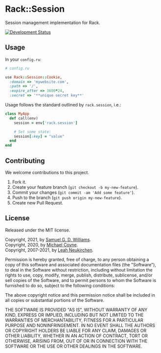 # Rack::Session

Session management implementation for Rack.

[![Development Status](https://github.com/rack/rack-session/workflows/Test/badge.svg)](https://github.com/rack/rack-session/actions?workflow=Test)

## Usage

In your `config.ru`:

```ruby
# config.ru

use Rack::Session::Cookie,
  :domain => 'mywebsite.com',
  :path => '/',
  :expire_after => 3600*24,
  :secret => '**unique secret key**'
```

Usage follows the standard outlined by `rack.session`, i.e.:

```ruby
class MyApp
  def call(env)
    session = env['rack.session']

    # Set some state:
    session[:key] = "value"
  end
end
```

## Contributing

We welcome contributions to this project.

1.  Fork it.
2.  Create your feature branch (`git checkout -b my-new-feature`).
3.  Commit your changes (`git commit -am 'Add some feature'`).
4.  Push to the branch (`git push origin my-new-feature`).
5.  Create new Pull Request.

## License

Released under the MIT license.

Copyright, 2021, by [Samuel G. D. Williams](https://www.codeotaku.com).  
Copyright, 2020, by [Michael Coyne](https://michaeljcoyne.me/).  
Copyright, 2007-2021, by [Leah Neukirchen](https://leahneukirchen.org).  

Permission is hereby granted, free of charge, to any person obtaining a copy
of this software and associated documentation files (the "Software"), to deal
in the Software without restriction, including without limitation the rights
to use, copy, modify, merge, publish, distribute, sublicense, and/or sell
copies of the Software, and to permit persons to whom the Software is
furnished to do so, subject to the following conditions:

The above copyright notice and this permission notice shall be included in
all copies or substantial portions of the Software.

THE SOFTWARE IS PROVIDED "AS IS", WITHOUT WARRANTY OF ANY KIND, EXPRESS OR
IMPLIED, INCLUDING BUT NOT LIMITED TO THE WARRANTIES OF MERCHANTABILITY,
FITNESS FOR A PARTICULAR PURPOSE AND NONINFRINGEMENT. IN NO EVENT SHALL THE
AUTHORS OR COPYRIGHT HOLDERS BE LIABLE FOR ANY CLAIM, DAMAGES OR OTHER
LIABILITY, WHETHER IN AN ACTION OF CONTRACT, TORT OR OTHERWISE, ARISING FROM,
OUT OF OR IN CONNECTION WITH THE SOFTWARE OR THE USE OR OTHER DEALINGS IN
THE SOFTWARE.
